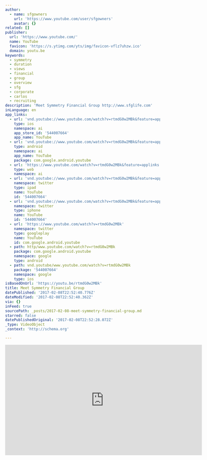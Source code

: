 ```yaml
---
author:
  - name: sfgowners
    url: 'https://www.youtube.com/user/sfgowners'
    avatar: {}
related: []
publisher:
  url: 'https://www.youtube.com/'
  name: YouTube
  favicon: 'https://s.ytimg.com/yts/img/favicon-vflz7uhzw.ico'
  domain: youtu.be
keywords:
  - symmetry
  - duration
  - views
  - financial
  - group
  - overview
  - sfg
  - corporate
  - carlos
  - recruiting
description: 'Meet Symmetry Financial Group http://www.sfglife.com'
inLanguage: en
app_links:
  - url: 'vnd.youtube://www.youtube.com/watch?v=rtmdG0w2MBk&feature=applinks'
    type: ios
    namespace: ai
    app_store_id: '544007664'
    app_name: YouTube
  - url: 'vnd.youtube://www.youtube.com/watch?v=rtmdG0w2MBk&feature=applinks'
    type: android
    namespace: ai
    app_name: YouTube
    package: com.google.android.youtube
  - url: 'https://www.youtube.com/watch?v=rtmdG0w2MBk&feature=applinks'
    type: web
    namespace: ai
  - url: 'vnd.youtube://www.youtube.com/watch?v=rtmdG0w2MBk&feature=applinks'
    namespace: twitter
    type: ipad
    name: YouTube
    id: '544007664'
  - url: 'vnd.youtube://www.youtube.com/watch?v=rtmdG0w2MBk&feature=applinks'
    namespace: twitter
    type: iphone
    name: YouTube
    id: '544007664'
  - url: 'https://www.youtube.com/watch?v=rtmdG0w2MBk'
    namespace: twitter
    type: googleplay
    name: YouTube
    id: com.google.android.youtube
  - path: http/www.youtube.com/watch?v=rtmdG0w2MBk
    package: com.google.android.youtube
    namespace: google
    type: android
  - path: vnd.youtube/www.youtube.com/watch?v=rtmdG0w2MBk
    package: '544007664'
    namespace: google
    type: ios
isBasedOnUrl: 'https://youtu.be/rtmdG0w2MBk'
title: Meet Symmetry Financial Group
datePublished: '2017-02-08T22:52:40.776Z'
dateModified: '2017-02-08T22:52:40.362Z'
via: {}
inFeed: true
sourcePath: _posts/2017-02-08-meet-symmetry-financial-group.md
starred: false
datePublishedOriginal: '2017-02-08T22:52:28.072Z'
_type: VideoObject
_context: 'http://schema.org'

---
```

<iframe src="https://cdn.embedly.com/widgets/media.html?src=https%3A%2F%2Fwww.youtube.com%2Fembed%2FrtmdG0w2MBk%3Ffeature%3Doembed&amp;url=http%3A%2F%2Fwww.youtube.com%2Fwatch%3Fv%3DrtmdG0w2MBk&amp;image=https%3A%2F%2Fi.ytimg.com%2Fvi%2FrtmdG0w2MBk%2Fhqdefault.jpg&amp;key=b7d04c9b404c499eba89ee7072e1c4f7&amp;type=text%2Fhtml&amp;schema=youtube" width="640" height="360" scrolling="no" frameborder="0" allowfullscreen="" style=""></iframe>